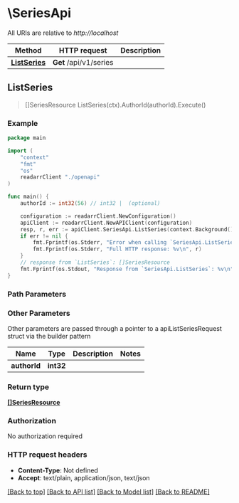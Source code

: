 # \SeriesApi

All URIs are relative to *http://localhost*

Method | HTTP request | Description
------------- | ------------- | -------------
[**ListSeries**](SeriesApi.md#ListSeries) | **Get** /api/v1/series | 



## ListSeries

> []SeriesResource ListSeries(ctx).AuthorId(authorId).Execute()



### Example

```go
package main

import (
    "context"
    "fmt"
    "os"
    readarrClient "./openapi"
)

func main() {
    authorId := int32(56) // int32 |  (optional)

    configuration := readarrClient.NewConfiguration()
    apiClient := readarrClient.NewAPIClient(configuration)
    resp, r, err := apiClient.SeriesApi.ListSeries(context.Background()).AuthorId(authorId).Execute()
    if err != nil {
        fmt.Fprintf(os.Stderr, "Error when calling `SeriesApi.ListSeries``: %v\n", err)
        fmt.Fprintf(os.Stderr, "Full HTTP response: %v\n", r)
    }
    // response from `ListSeries`: []SeriesResource
    fmt.Fprintf(os.Stdout, "Response from `SeriesApi.ListSeries`: %v\n", resp)
}
```

### Path Parameters



### Other Parameters

Other parameters are passed through a pointer to a apiListSeriesRequest struct via the builder pattern


Name | Type | Description  | Notes
------------- | ------------- | ------------- | -------------
 **authorId** | **int32** |  | 

### Return type

[**[]SeriesResource**](SeriesResource.md)

### Authorization

No authorization required

### HTTP request headers

- **Content-Type**: Not defined
- **Accept**: text/plain, application/json, text/json

[[Back to top]](#) [[Back to API list]](../README.md#documentation-for-api-endpoints)
[[Back to Model list]](../README.md#documentation-for-models)
[[Back to README]](../README.md)

